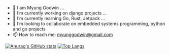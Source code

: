 
<!---
myunggodwin/myunggodwin is a ✨ special ✨ repository because its `README.md` (this file) appears on your GitHub profile.
You can click the Preview link to take a look at your changes.
--->
- 👋 I am  Myung Godwin ...
- 🔭 I’m currently working on django projects ...
- 🌱 I’m currently learning Go, Rust, Jetpack ...
- 👯 I’m looking to collaborate on embedded systems programming, python and go projects
- 📫 How to reach me: myunggodwin@gmail.com

[![Anurag's GitHub stats](https://github-readme-stats.vercel.app/api?username=myunggodwin&count_private=true&show_icons=true&theme=radical&langs_count=8)](https://github.com/anuraghazra/github-readme-stats)
[![Top Langs](github-readme-stats.vercel.app/api/top-langs/?username=myunggodwin&layout=donut&hide=javascript,css,scss,html,cmake,makefile)](https://github.com/anuraghazra/github-readme-stats)
<!--
[![willianrod's wakatime stats](github-readme-stats.vercel.app/api/wakatime?username=kimgee)](https://github.com/anuraghazra/github-readme-stats)

-->
